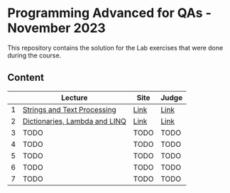 # Programming Advanced for QAs - November 2023

This repository contains the solution for the Lab exercises that were done during the course.

## Content

|   | Lecture                   | Site | Judge |
|---|---------------------------|------|-------|
| 1  | [Strings and Text Processing](./solutions/01.StringsAndTextProcessing) | [Link](https://softuni.bg/trainings/4257/programming-advanced-for-qa-november-2023#lesson-60028) | [Link](https://judge.softuni.org/Contests/4462/Strings-and-Text-Processing-Lab) |
| 2  | [Dictionaries, Lambda and LINQ](./solutions/02.DictionariesLambdaLINQ) | [Link](https://softuni.bg/trainings/4257/programming-advanced-for-qa-november-2023#lesson-60036) | [Link](https://judge.softuni.org/Contests/4472/Dictionaries-Lambda-and-LINQ-Lab) |
| 3  | TODO | TODO | TODO |
| 4  | TODO | TODO | TODO |
| 5  | TODO | TODO | TODO |
| 6  | TODO | TODO | TODO |
| 7  | TODO | TODO | TODO |
